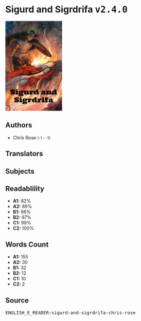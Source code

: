 # Sigurd and Sigrdrifa <kbd>v2.4.0</kbd>

![](./cover.medium.jpg "")

## Authors


 - Chris Rose <small>(-1 - -1)</small>

## Translators



## Subjects



## Readablility


 - **A1:** 82%
 - **A2:** 89%
 - **B1:** 96%
 - **B2:** 97%
 - **C1:** 99%
 - **C2:** 100%

## Words Count


 - **A1:** 155
 - **A2:** 30
 - **B1:** 32
 - **B2:** 12
 - **C1:** 10
 - **C2:** 2

## Source


<kbd>ENGLISH_E_READER:sigurd-and-sigrdrifa-chris-rose</kbd>
